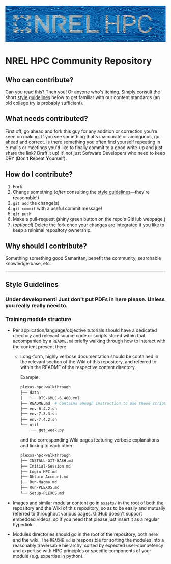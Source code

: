 ![NREL HPC stand-in logo generated with machine learning.](assets/hpc.png)
# NREL HPC Community Repository

## Who can contribute?
Can you read this? Then you! Or anyone who's itching. Simply consult the short [style guidelines](#style-guidelines) below to get familiar with our content standards (an old college try is probably sufficient).

## What needs contributed?
First off, go ahead and fork this guy for any addition or correction you're keen on making. If you see something that's inaccurate or ambiguous, go ahead and correct. Is there something you often find yourself repeating in e-mails or meetings you'd like to finally commit to a good write-up and just share the link? Draft it up! It' not just Software Developers who need to keep DRY (**D**on't **R**epeat **Y**ourself).

## How do I contribute?
1. Fork
2. Change something (_after_ consulting the [style guidelines](#style-guidelines)&mdash;they're reasonable!)
3. `git add` the change(s)
4. `git commit` with a useful commit message!
5. `git push`
6. Make a pull-request (shiny green button on the repo's GitHub webpage.)
7. (_optional_) Delete the fork once your changes are integrated if you like to keep a minimal repository ownership.

## Why should I contribute?
Something something good Samaritan, benefit the community, searchable knowledge-base, etc. 

---

## Style Guidelines

### Under development! Just don't put PDFs in here please. Unless you really really need to.
### Training module structure
* Per application/language/objective tutorials should have a dedicated directory and relevant source code or scripts stored within that, accompanied by a `README.md` briefly walking through how to interact with the content present there.
  * Long-form, highly verbose documentation should be contained in the relevant section of the Wiki of this repository, and referred to within the README of the respective content directory.

    Example:
    ```bash 
    plexos-hpc-walkthrough
    ├── data
    │   └── RTS-GMLC-6.400.xml
    ├── README.md  # Contains enough instruction to use these scripts. Links to Wiki for extra info.
    ├── env-6.4.2.sh
    ├── env-7.3.3.sh
    ├── env-7.4.2.sh
    └── util
        └── get_week.py
    ```
    and the corresponding Wiki pages featuring verbose explanations and linking to each other:
    ```bash
    plexos-hpc-walkthrough
    ├── INSTALL-GIT-BASH.md
    ├── Initial-Session.md
    ├── Login-HPC.md
    ├── Obtain-Account.md
    ├── Run-Magma.md
    ├── Run-PLEXOS.md
    └── Setup-PLEXOS.md
    ```
* Images and similar modular content go in `assets/` in the root of both the repository and the Wiki of this repository, so as to be easily and mutually referred to throughout various pages. GitHub doesn't support embedded videos, so if you need that please just insert it as a regular hyperlink.

* Modules directories should go in the root of the repository, both here and the wiki. The `README.md` is responsible for sorting the modules into a reasonably traversable hierarchy, sorted by expected user-competency and expertise with HPC principles or specific components of your module (e.g. expertise in python).
